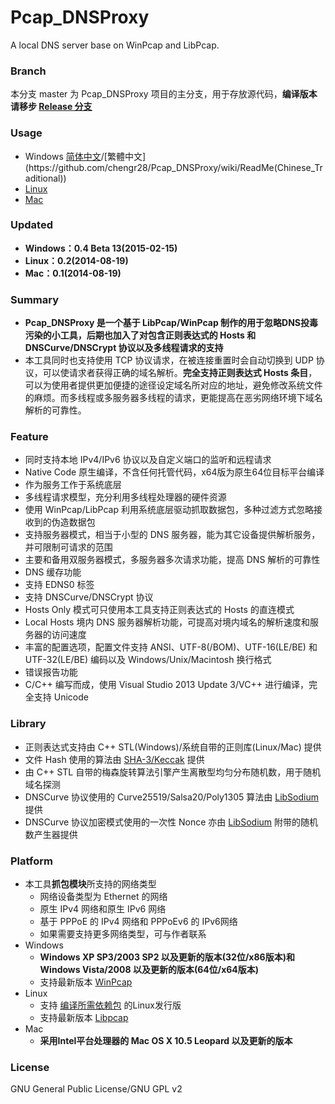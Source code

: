 ﻿Pcap_DNSProxy
=====
A local DNS server base on WinPcap and LibPcap. 

### Branch
本分支 master 为 Pcap_DNSProxy 项目的主分支，用于存放源代码，**编译版本请移步 [Release 分支](https://github.com/chengr28/Pcap_DNSProxy/tree/Release)**

### Usage
* Windows [简体中文](https://github.com/chengr28/Pcap_DNSProxy/wiki/ReadMe(Chinese_Simplified))/[繁體中文](https://github.com/chengr28/Pcap_DNSProxy/wiki/ReadMe(Chinese_Traditional))
* [Linux](https://github.com/chengr28/Pcap_DNSProxy/wiki/ReadMe_Linux)
* [Mac](https://github.com/chengr28/Pcap_DNSProxy/wiki/ReadMe_Mac)

### Updated
* **Windows：0.4 Beta 13(2015-02-15)**
* **Linux：0.2(2014-08-19)**
* **Mac：0.1(2014-08-19)**

### Summary
* **Pcap_DNSProxy 是一个基于 LibPcap/WinPcap 制作的用于忽略DNS投毒污染的小工具，后期也加入了对包含正则表达式的 Hosts 和 DNSCurve/DNSCrypt 协议以及多线程请求的支持**<br />
* 本工具同时也支持使用 TCP 协议请求，在被连接重置时会自动切换到 UDP 协议，可以使请求者获得正确的域名解析。**完全支持正则表达式 Hosts 条目**，可以为使用者提供更加便捷的途径设定域名所对应的地址，避免修改系统文件的麻烦。而多线程或多服务器多线程的请求，更能提高在恶劣网络环境下域名解析的可靠性。

### Feature
* 同时支持本地 IPv4/IPv6 协议以及自定义端口的监听和远程请求
* Native Code 原生编译，不含任何托管代码，x64版为原生64位目标平台编译
* 作为服务工作于系统底层
* 多线程请求模型，充分利用多线程处理器的硬件资源
* 使用 WinPcap/LibPcap 利用系统底层驱动抓取数据包，多种过滤方式忽略接收到的伪造数据包
* 支持服务器模式，相当于小型的 DNS 服务器，能为其它设备提供解析服务，并可限制可请求的范围
* 主要和备用双服务器模式，多服务器多次请求功能，提高 DNS 解析的可靠性
* DNS 缓存功能
* 支持 EDNS0 标签
* 支持 DNSCurve/DNSCrypt 协议
* Hosts Only 模式可只使用本工具支持正则表达式的 Hosts 的直连模式
* Local Hosts 境内 DNS 服务器解析功能，可提高对境内域名的解析速度和服务器的访问速度
* 丰富的配置选项，配置文件支持 ANSI、UTF-8(/BOM)、UTF-16(LE/BE) 和 UTF-32(LE/BE) 编码以及 Windows/Unix/Macintosh 换行格式
* 错误报告功能
* C/C++ 编写而成，使用 Visual Studio 2013 Update 3/VC++ 进行编译，完全支持 Unicode

### Library
* 正则表达式支持由 C++ STL(Windows)/系统自带的正则库(Linux/Mac) 提供
* 文件 Hash 使用的算法由 [SHA-3/Keccak](http://keccak.noekeon.org) 提供
* 由 C++ STL 自带的梅森旋转算法引擎产生离散型均匀分布随机数，用于随机域名探测
* DNSCurve 协议使用的 Curve25519/Salsa20/Poly1305 算法由 [LibSodium](https://github.com/jedisct1/libsodium) 提供
* DNSCurve 协议加密模式使用的一次性 Nonce 亦由 [LibSodium](https://github.com/jedisct1/libsodium) 附带的随机数产生器提供

### Platform
* 本工具**抓包模块**所支持的网络类型
  * 网络设备类型为 Ethernet 的网络
  * 原生 IPv4 网络和原生 IPv6 网络
  * 基于 PPPoE 的 IPv4 网络和 PPPoEv6 的 IPv6网络
  * 如果需要支持更多网络类型，可与作者联系
* Windows
    * **Windows XP SP3/2003 SP2 以及更新的版本(32位/x86版本)和 Windows Vista/2008 以及更新的版本(64位/x64版本)**
    * 支持最新版本 [WinPcap](http://www.winpcap.org/install/default.htm)
* Linux
    * 支持 [编译所需依赖包](https://github.com/chengr28/Pcap_DNSProxy/wiki/ReadMe_Linux) 的Linux发行版
    * 支持最新版本 [Libpcap](http://www.tcpdump.org)
* Mac
    * **采用Intel平台处理器的 Mac OS X 10.5 Leopard 以及更新的版本**

### License
GNU General Public License/GNU GPL v2
